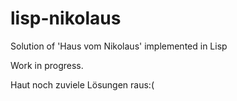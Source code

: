 # lisp-nikolaus
Solution of 'Haus vom Nikolaus' implemented in Lisp

Work in progress.

Haut noch zuviele Lösungen raus:(
